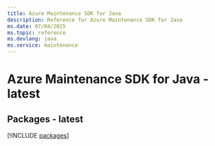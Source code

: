 ```yaml
---
title: Azure Maintenance SDK for Java
description: Reference for Azure Maintenance SDK for Java
ms.date: 07/04/2025
ms.topic: reference
ms.devlang: java
ms.service: maintenance
---
```

# Azure Maintenance SDK for Java - latest
## Packages - latest
[!INCLUDE [packages](maintenance-index.md)]